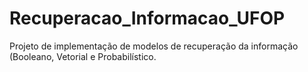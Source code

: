 # Recuperacao_Informacao_UFOP
Projeto de implementação de modelos de recuperação da informação (Booleano, Vetorial e Probabilístico.
